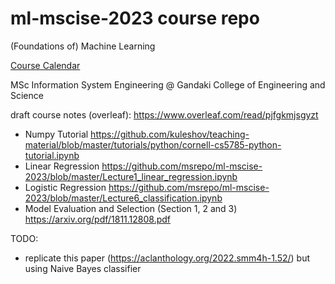# ml-mscise-2023 course repo
(Foundations of) Machine Learning

[Course Calendar](https://calendar.google.com/calendar/embed?height=600&wkst=1&bgcolor=%23ffffff&ctz=Asia%2FKathmandu&src=Mzc0YTE5NmNkYjZjNGRlODk5MDcwMjRjYjM1NGNiNjY1NDMyODljN2JjZDFkM2I1YWZmZTBmMDM2ZWEwZTczNkBncm91cC5jYWxlbmRhci5nb29nbGUuY29t&color=%23E4C441)

MSc Information System Engineering @ Gandaki College of Engineering and Science

draft course notes (overleaf): https://www.overleaf.com/read/pjfgkmjsgyzt

- Numpy Tutorial  https://github.com/kuleshov/teaching-material/blob/master/tutorials/python/cornell-cs5785-python-tutorial.ipynb
- Linear Regression https://github.com/msrepo/ml-mscise-2023/blob/master/Lecture1_linear_regression.ipynb
- Logistic Regression https://github.com/msrepo/ml-mscise-2023/blob/master/Lecture6_classification.ipynb
- Model Evaluation and Selection (Section 1, 2 and 3) https://arxiv.org/pdf/1811.12808.pdf


TODO:
 - replicate this paper (https://aclanthology.org/2022.smm4h-1.52/) but using Naive Bayes classifier
